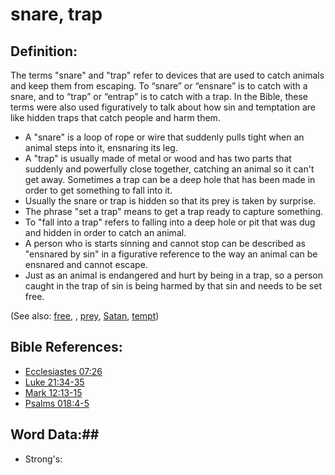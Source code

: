 # snare, trap #

## Definition: ##

The terms "snare" and "trap" refer to devices that are used to catch animals and keep them from escaping. To “snare” or “ensnare” is to catch with a snare, and to “trap” or “entrap” is to catch with a trap. In the Bible, these terms were also used figuratively to talk about how sin and temptation are like hidden traps that catch people and harm them.

* A "snare" is a loop of rope or wire that suddenly pulls tight when an animal steps into it, ensnaring its leg.
* A "trap" is usually made of metal or wood and has two parts that suddenly and powerfully close together, catching an animal so it can't get away. Sometimes a trap can be a deep hole that has been made in order to get something to fall into it.
* Usually the snare or trap is hidden so that its prey is taken by surprise.
* The phrase "set a trap" means to get a trap ready to capture something.
* To "fall into a trap" refers to falling into a deep hole or pit that was dug and hidden in order to catch an animal.
* A person who is starts sinning and cannot stop can be described as "ensnared by sin" in a figurative reference to the way an animal can be ensnared and cannot escape.
* Just as an animal is endangered and hurt by being in a trap, so a person caught in the trap of sin is being harmed by that sin and needs to be set free.

(See also: [free](../kt/free.md), , [prey](../other/prey.md), [Satan](../kt/satan.md), [tempt](../kt/tempt.md))

## Bible References: ##

* [Ecclesiastes 07:26](rc://en/tn/help/ecc/07/26)
* [Luke 21:34-35](rc://en/tn/help/luk/21/34)
* [Mark 12:13-15](rc://en/tn/help/mrk/12/13)
* [Psalms 018:4-5](rc://en/tn/help/psa/018/004)

## Word Data:##

* Strong's: 

